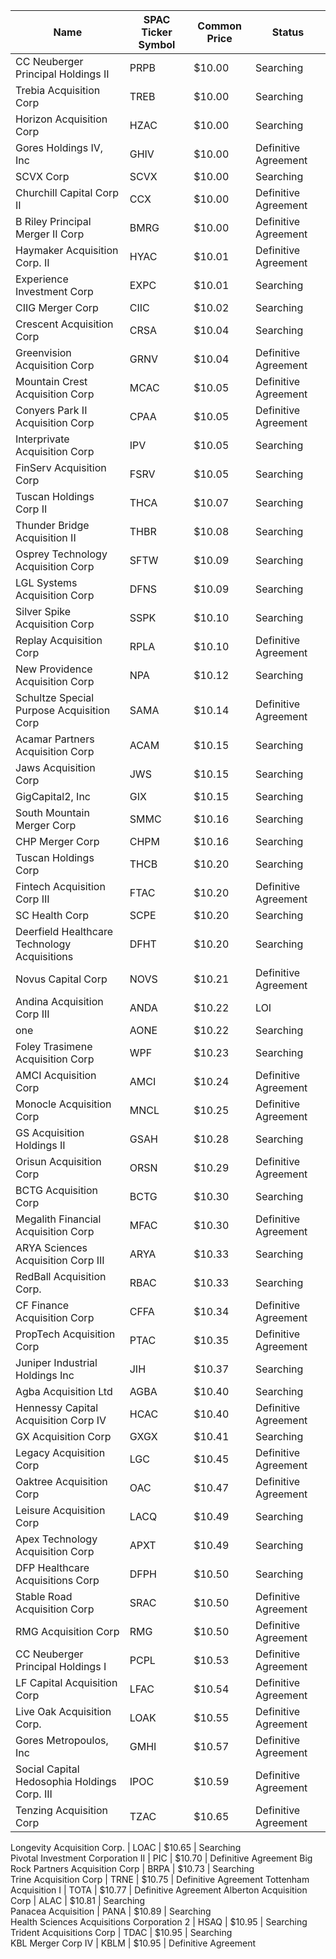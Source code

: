Name                                         | SPAC Ticker Symbol | Common Price  | Status              
-------------------------------------------- | ------------------ | ------------- | --------------------
CC Neuberger Principal Holdings II           | PRPB               | $10.00        | Searching           
Trebia Acquisition Corp                      | TREB               | $10.00        | Searching           
Horizon Acquisition Corp                     | HZAC               | $10.00        | Searching           
Gores Holdings IV, Inc                       | GHIV               | $10.00        | Definitive Agreement
SCVX Corp                                    | SCVX               | $10.00        | Searching           
Churchill Capital Corp II                    | CCX                | $10.00        | Definitive Agreement
B Riley Principal Merger II Corp             | BMRG               | $10.00        | Definitive Agreement
Haymaker Acquisition Corp. II                | HYAC               | $10.01        | Definitive Agreement
Experience Investment Corp                   | EXPC               | $10.01        | Searching           
CIIG Merger Corp                             | CIIC               | $10.02        | Searching           
Crescent Acquisition Corp                    | CRSA               | $10.04        | Searching           
Greenvision Acquisition Corp                 | GRNV               | $10.04        | Definitive Agreement
Mountain Crest Acquisition Corp              | MCAC               | $10.05        | Definitive Agreement
Conyers Park II Acquisition Corp             | CPAA               | $10.05        | Definitive Agreement
Interprivate Acquisition Corp                | IPV                | $10.05        | Searching           
FinServ Acquisition Corp                     | FSRV               | $10.05        | Searching           
Tuscan Holdings Corp II                      | THCA               | $10.07        | Searching           
Thunder Bridge Acquisition II                | THBR               | $10.08        | Searching           
Osprey Technology Acquisition Corp           | SFTW               | $10.09        | Searching           
LGL Systems Acquisition Corp                 | DFNS               | $10.09        | Searching           
Silver Spike Acquisition Corp                | SSPK               | $10.10        | Searching           
Replay Acquisition Corp                      | RPLA               | $10.10        | Definitive Agreement
New Providence Acquisition Corp              | NPA                | $10.12        | Searching           
Schultze Special Purpose Acquisition Corp    | SAMA               | $10.14        | Definitive Agreement
Acamar Partners Acquisition Corp             | ACAM               | $10.15        | Searching           
Jaws Acquisition Corp                        | JWS                | $10.15        | Searching           
GigCapital2, Inc                             | GIX                | $10.15        | Searching           
South Mountain Merger Corp                   | SMMC               | $10.16        | Searching           
CHP Merger Corp                              | CHPM               | $10.16        | Searching           
Tuscan Holdings Corp                         | THCB               | $10.20        | Searching           
Fintech Acquisition Corp III                 | FTAC               | $10.20        | Definitive Agreement
SC Health Corp                               | SCPE               | $10.20        | Searching           
Deerfield Healthcare Technology Acquisitions | DFHT               | $10.20        | Searching           
Novus Capital Corp                           | NOVS               | $10.21        | Definitive Agreement
Andina Acquisition Corp III                  | ANDA               | $10.22        | LOI                 
one                                          | AONE               | $10.22        | Searching           
Foley Trasimene Acquisition Corp             | WPF                | $10.23        | Searching           
AMCI Acquisition Corp                        | AMCI               | $10.24        | Definitive Agreement
Monocle Acquisition Corp                     | MNCL               | $10.25        | Definitive Agreement
GS Acquisition Holdings II                   | GSAH               | $10.28        | Searching           
Orisun Acquisition Corp                      | ORSN               | $10.29        | Definitive Agreement
BCTG Acquisition Corp                        | BCTG               | $10.30        | Searching           
Megalith Financial Acquisition Corp          | MFAC               | $10.30        | Definitive Agreement
ARYA Sciences Acquisition Corp III           | ARYA               | $10.33        | Searching           
RedBall Acquisition Corp.                    | RBAC               | $10.33        | Searching           
CF Finance Acquisition Corp                  | CFFA               | $10.34        | Definitive Agreement
PropTech Acquisition Corp                    | PTAC               | $10.35        | Definitive Agreement
Juniper Industrial Holdings Inc              | JIH                | $10.37        | Searching           
Agba Acquisition Ltd                         | AGBA               | $10.40        | Searching           
Hennessy Capital Acquisition Corp IV         | HCAC               | $10.40        | Definitive Agreement
GX Acquisition Corp                          | GXGX               | $10.41        | Searching           
Legacy Acquisition Corp                      | LGC                | $10.45        | Definitive Agreement
Oaktree Acquisition Corp                     | OAC                | $10.47        | Definitive Agreement
Leisure Acquisition Corp                     | LACQ               | $10.49        | Searching           
Apex Technology Acquisition Corp             | APXT               | $10.49        | Searching           
DFP Healthcare Acquisitions Corp             | DFPH               | $10.50        | Searching           
Stable Road Acquisition Corp                 | SRAC               | $10.50        | Definitive Agreement
RMG Acquisition Corp                         | RMG                | $10.50        | Definitive Agreement
CC Neuberger Principal Holdings I            | PCPL               | $10.53        | Definitive Agreement
LF Capital Acquisition Corp                  | LFAC               | $10.54        | Definitive Agreement
Live Oak Acquisition Corp.                   | LOAK               | $10.55        | Definitive Agreement
Gores Metropoulos, Inc                       | GMHI               | $10.57        | Definitive Agreement
Social Capital Hedosophia Holdings Corp. III | IPOC               | $10.59        | Definitive Agreement
Tenzing Acquisition Corp                     | TZAC               | $10.65        | Definitive Agreement
Longevity Acquisition Corp.
                 | LOAC               | $10.65        | Searching           
Pivotal Investment Corporation II            | PIC                | $10.70        | Definitive Agreement
Big Rock Partners Acquisition Corp           | BRPA               | $10.73        | Searching           
Trine Acquisition Corp                       | TRNE               | $10.75        | Definitive Agreement
Tottenham Acquisition I                      | TOTA               | $10.77        | Definitive Agreement
Alberton Acquisition Corp                    | ALAC               | $10.81        | Searching           
Panacea Acquisition                          | PANA               | $10.89        | Searching           
Health Sciences Acquisitions Corporation 2
  | HSAQ               | $10.95        | Searching           
Trident Acquisitions Corp                    | TDAC               | $10.95        | Searching           
KBL Merger Corp IV                           | KBLM               | $10.95        | Definitive Agreement
